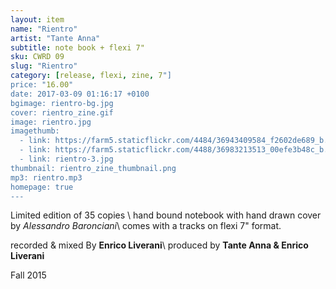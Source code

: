 ```yaml
---
layout: item
name: "Rientro"
artist: "Tante Anna"
subtitle: note book + flexi 7"
sku: CWRD 09
slug: "Rientro"
category: [release, flexi, zine, 7"]
price: "16.00"
date: 2017-03-09 01:16:17 +0100
bgimage: rientro-bg.jpg
cover: rientro_zine.gif
image: rientro.jpg
imagethumb:
  - link: https://farm5.staticflickr.com/4484/36943409584_f2602de689_b.jpg
  - link: https://farm5.staticflickr.com/4488/36983213513_00efe3b48c_b.jpg
  - link: rientro-3.jpg
thumbnail: rientro_zine_thumbnail.png
mp3: rientro.mp3
homepage: true
---
```


Limited edition of 35 copies \\
hand bound notebook with hand drawn cover by *Alessandro Baronciani*\\
comes with a tracks on flexi 7" format.

recorded & mixed By **Enrico Liverani**\\
produced by **Tante Anna & Enrico Liverani**

Fall 2015